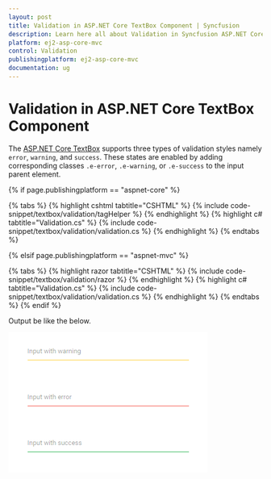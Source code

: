```yaml
---
layout: post
title: Validation in ASP.NET Core TextBox Component | Syncfusion
description: Learn here all about Validation in Syncfusion ASP.NET Core TextBox Component of Syncfusion Essential JS 2 and more.
platform: ej2-asp-core-mvc
control: Validation
publishingplatform: ej2-asp-core-mvc
documentation: ug
---
```



# Validation in ASP.NET Core TextBox Component

The [ASP.NET Core TextBox](https://www.syncfusion.com/aspnet-core-ui-controls/textbox) supports three types of validation styles namely `error`, `warning`, and `success`. These states are enabled by adding corresponding classes `.e-error`, `.e-warning`, or `.e-success` to the input parent element.

{% if page.publishingplatform == "aspnet-core" %}

{% tabs %}
{% highlight cshtml tabtitle="CSHTML" %}
{% include code-snippet/textbox/validation/tagHelper %}
{% endhighlight %}
{% highlight c# tabtitle="Validation.cs" %}
{% include code-snippet/textbox/validation/validation.cs %}
{% endhighlight %}
{% endtabs %}

{% elsif page.publishingplatform == "aspnet-mvc" %}

{% tabs %}
{% highlight razor tabtitle="CSHTML" %}
{% include code-snippet/textbox/validation/razor %}
{% endhighlight %}
{% highlight c# tabtitle="Validation.cs" %}
{% include code-snippet/textbox/validation/validation.cs %}
{% endhighlight %}
{% endtabs %}
{% endif %}



Output be like the below.

![textbox](./images/textbox-valid.png)
